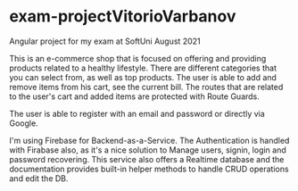 # exam-projectVitorioVarbanov
 Angular project for my exam at SoftUni August 2021
 
 This is an e-commerce shop that is focused on offering and providing products related to a healthy lifestyle.
 There are different categories that you can select from, as well as top products.
 The user is able to add and remove items from his cart, see the current bill. The routes that are related to the user's cart and added items are protected with Route Guards.
 
 The user is able to register with an email and password or directly via Google.
 
 I'm using Firebase for Backend-as-a-Service. The Authentication is handled with Firabase also, as it's a nice solution to Manage users, signin, login and password recovering. This service also offers a Realtime database and the documentation provides built-in helper methods to handle CRUD operations and edit the DB.
 
